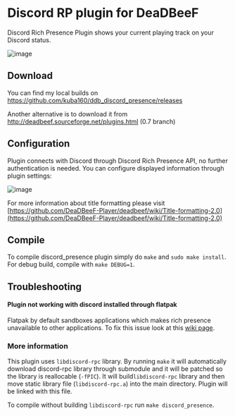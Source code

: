 <!--
SPDX-FileCopyrightText: 2022 Jakub Wasylków <kuba_160@protonmail.com>
SPDX-License-Identifier: CC0-1.0
-->

# Discord RP plugin for DeaDBeeF 
Discord Rich Presence Plugin shows your current playing track on your Discord status.

![image](https://user-images.githubusercontent.com/6359901/64494663-11f67980-d290-11e9-8b88-8c0f6d011dca.png)

## Download
You can find my local builds on https://github.com/kuba160/ddb_discord_presence/releases

Another alternative is to download it from http://deadbeef.sourceforge.net/plugins.html (0.7 branch)

## Configuration
Plugin connects with Discord through Discord Rich Presence API, no further authentication is needed.
You can configure displayed information through plugin settings:

![image](https://user-images.githubusercontent.com/6359901/37570322-c8a79236-2aee-11e8-875f-ba317ded6b25.png)

For more information about title formatting please visit [https://github.com/DeaDBeeF-Player/deadbeef/wiki/Title-formatting-2.0](https://github.com/DeaDBeeF-Player/deadbeef/wiki/Title-formatting-2.0)


## Compile
To compile discord_presence plugin simply do `make` and `sudo make install`. For debug build, compile with `make DEBUG=1`.

## Troubleshooting

#### Plugin not working with discord installed through flatpak

Flatpak by default sandboxes applications which makes rich presence unavailable to other applications. To fix this issue look at this [wiki page](https://github.com/flathub/com.discordapp.Discord/wiki/Rich-Precense-(discord-rpc)).

### More information
This plugin uses `libdiscord-rpc` library. By running `make` it will automatically download discord-rpc library through submodule and it will be patched so the library is reallocable (`-fPIC`).
It will build`libdiscord-rpc` library and then move static library file (`libdiscord-rpc.a`) into the main directory. Plugin will be linked with this file.

To compile without building `libdiscord-rpc` run `make discord_presence`.



